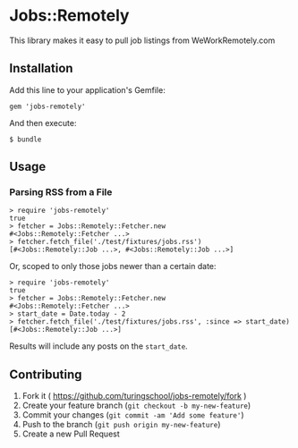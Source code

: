 # Jobs::Remotely

This library makes it easy to pull job listings from WeWorkRemotely.com

## Installation

Add this line to your application's Gemfile:

    gem 'jobs-remotely'

And then execute:

    $ bundle

## Usage

### Parsing RSS from a File

```
> require 'jobs-remotely'
true
> fetcher = Jobs::Remotely::Fetcher.new
#<Jobs::Remotely::Fetcher ...>
> fetcher.fetch_file('./test/fixtures/jobs.rss')
[#<Jobs::Remotely::Job ...>, #<Jobs::Remotely::Job ...>]
```

Or, scoped to only those jobs newer than a certain date:

```
> require 'jobs-remotely'
true
> fetcher = Jobs::Remotely::Fetcher.new
#<Jobs::Remotely::Fetcher ...>
> start_date = Date.today - 2
> fetcher.fetch_file('./test/fixtures/jobs.rss', :since => start_date)
[#<Jobs::Remotely::Job ...>]
```

Results will include any posts on the `start_date`.

## Contributing

1. Fork it ( https://github.com/turingschool/jobs-remotely/fork )
2. Create your feature branch (`git checkout -b my-new-feature`)
3. Commit your changes (`git commit -am 'Add some feature'`)
4. Push to the branch (`git push origin my-new-feature`)
5. Create a new Pull Request
